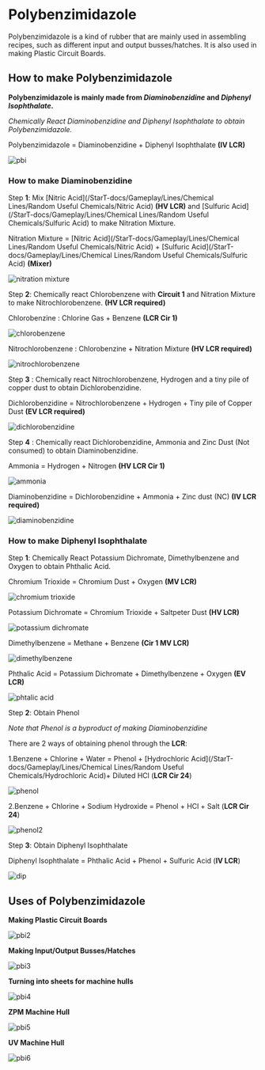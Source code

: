 # Polybenzimidazole

Polybenzimidazole is a kind of rubber that are mainly used in assembling recipes, such as different input and output busses/hatches.
It is also used in making Plastic Circuit Boards.

## How to make Polybenzimidazole

**Polybenzimidazole is mainly made from *Diaminobenzidine* and *Diphenyl Isophthalate*.**

*Chemically React Diaminobenzidine and Diphenyl Isophthalate to obtain Polybenzimidazole.*

Polybenzimidazole = Diaminobenzidine + Diphenyl Isophthalate **(<iv>IV</iv> LCR)**

![pbi](PBI_img/large_chemical_reactor_polybenzimidazole.png)


### How to make Diaminobenzidine

Step **1**: Mix [Nitric Acid](/StarT-docs/Gameplay/Lines/Chemical Lines/Random Useful Chemicals/Nitric Acid) **(<hv>HV</hv> LCR)**  and [Sulfuric Acid](/StarT-docs/Gameplay/Lines/Chemical Lines/Random Useful Chemicals/Sulfuric Acid) to make Nitration Mixture.

Nitration Mixture = [Nitric Acid](/StarT-docs/Gameplay/Lines/Chemical Lines/Random Useful Chemicals/Nitric Acid) + [Sulfuric Acid](/StarT-docs/Gameplay/Lines/Chemical Lines/Random Useful Chemicals/Sulfuric Acid) **(Mixer)**

![nitration mixture](PBI_img/mixer_nitration_mixture.png)

Step **2**: Chemically react Chlorobenzene with **Circuit 1** and Nitration Mixture to make Nitrochlorobenzene. **(<hv>HV</hv> LCR required)**

Chlorobenzine : Chlorine Gas + Benzene **(LCR Cir 1)** 

![chlorobenzene](PBI_img/large_chemical_reactor_chlorobenzene.png)

Nitrochlorobenzene : Chlorobenzine + Nitration Mixture **(<hv>HV</hv> LCR required)**

![nitrochlorobenzene](PBI_img/large_chemical_reactor_nitrochlorobenzene.png)

Step **3** : Chemically react Nitrochlorobenzene, Hydrogen and a tiny pile of copper dust to obtain Dichlorobenzidine.

Dichlorobenzidine = Nitrochlorobenzene + Hydrogen + Tiny pile of Copper Dust **(<ev>EV</ev> LCR required)**

![dichlorobenzidine](PBI_img/large_chemical_reactor_dichlorobenzidine_9.png)

Step **4** : Chemically react Dichlorobenzidine, Ammonia and Zinc Dust (Not consumed) to obtain Diaminobenzidine.

Ammonia = Hydrogen + Nitrogen **(<hv>HV</hv> LCR Cir 1)**

![ammonia](PBI_img/large_chemical_reactor_ammonia_from_elements.png)

Diaminobenzidine = Dichlorobenzidine + Ammonia + Zinc dust (NC) **(<iv>IV</iv> LCR required)**

![diaminobenzidine](PBI_img/large_chemical_reactor_diaminobenzidine.png)

### How to make Diphenyl Isophthalate

Step **1**: Chemically React Potassium Dichromate, Dimethylbenzene and Oxygen to obtain Phthalic Acid.

Chromium Trioxide = Chromium Dust + Oxygen **(<mv>MV</mv> LCR)**

![chromium trioxide](PBI_img/large_chemical_reactor_chromium_trioxide.png)

Potassium Dichromate = Chromium Trioxide + Saltpeter Dust **(<hv>HV</hv> LCR)**

![potassium dichromate](PBI_img/large_chemical_reactor_potassium_dichromate.png)

Dimethylbenzene = Methane + Benzene **(Cir 1 <mv>MV</mv> LCR)**

![dimethylbenzene](PBI_img/large_chemical_reactor_dimethylbenzene.png)

Phthalic Acid = Potassium Dichromate + Dimethylbenzene + Oxygen **(<ev>EV</ev> LCR)**

![phtalic acid](PBI_img/large_chemical_reactor_phthalic_acid_from_dimethylbenzene_9.png)

Step **2**: Obtain Phenol

*Note that Phenol is a byproduct of making Diaminobenzidine*

There are 2 ways of obtaining phenol through the **LCR**:

1.Benzene + Chlorine + Water = Phenol +  [Hydrochloric Acid](/StarT-docs/Gameplay/Lines/Chemical Lines/Random Useful Chemicals/Hydrochloric Acid)+ Diluted HCl (**LCR Cir 24**)

![phenol](PBI_img/large_chemical_reactor_phenol_hcl_shortcut.png)

2.Benzene + Chlorine + Sodium Hydroxide = Phenol + HCl + Salt (**LCR Cir 24**)

![phenol2](PBI_img/large_chemical_reactor_phenol_salt_shortcut.png)

Step **3**: Obtain Diphenyl Isophthalate

Diphenyl Isophthalate = Phthalic Acid + Phenol + Sulfuric Acid (**<iv>IV</iv> LCR**)

![dip](PBI_img/large_chemical_reactor_diphenyl_isophtalate.png)

## Uses of Polybenzimidazole

**Making Plastic Circuit Boards**

![pbi2](PBI_img/large_chemical_reactor_plastic_board_pbi.png)


**Making Input/Output Busses/Hatches**

![pbi3](PBI_img/assembler_item_export_bus_mv_polybenzimidazole.png)

**Turning into sheets for machine hulls**

![pbi4](PBI_img/fluid_solidifier_solidify_polybenzimidazole_to_plate.png)

**<Zpm>ZPM</zpm> Machine Hull**

![pbi5](PBI_img/shaped_zpm_machine_hull.png)

**<uv>UV</uv> Machine Hull**

![pbi6](PBI_img/shaped_uv_machine_hull.png)